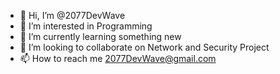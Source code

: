- 👋 Hi, I’m @2077DevWave
- 👀 I’m interested in Programming
- 🌱 I’m currently learning something new
- 💞️ I’m looking to collaborate on Network and Security Project
- 📫 How to reach me 2077DevWave@gmail.com
  
<!---
2077DevWave/2077DevWave is a ✨ special ✨ repository because its `README.md` (this file) appears on your GitHub profile.
You can click the Preview link to take a look at your changes.
--->
